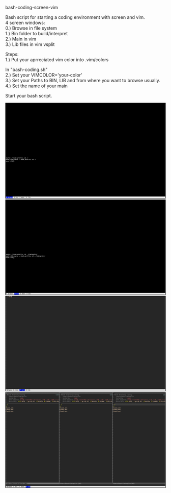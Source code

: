 bash-coding-screen-vim

Bash script for starting a coding environment with screen and vim. \
4 screen windows: \
0.) Browse in file system \
1.) Bin folder to build/interpret \
2.) Main in vim \
3.) Lib files in vim vsplit 

Steps: \
1.) Put your aprreciated vim color into .vim/colors 

In "bash-coding.sh" \
2.) Set your VIMCOLOR='your-color' \
3.) Set your Paths to BIN, LIB and from where you want to browse usually. \
4.) Set the name of your main 

Start your bash script. 

![Browse](./pictures/browse.png)
![Bin](./pictures/bin.png)
![Main](./pictures/main.png)
![Lib](./pictures/lib.png)
